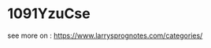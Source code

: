 # 1091YzuCse
 
see more on : <a href="https://www.larrysprognotes.com/categories/" target="_blank">https://www.larrysprognotes.com/categories/</a>